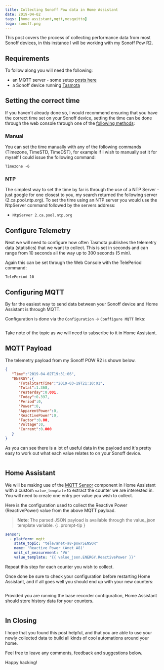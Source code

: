 ```yaml
---
title: Collecting Sonoff Pow data in Home Assistant
date: 2019-04-02
tags: [home assistant,mqtt,mosquitto]
logo: sonoff.png
---
```


This post covers the process of collecting performance data from most Sonoff devices, in this instance I will be working with my Sonoff Pow R2.

## Requirements
To follow along you will need the following:

- an MQTT server - some setup [posts here](/tags/mqtt/)
- a Sonoff device running [Tasmota](https://github.com/arendst/Tasmota)

## Setting the correct time
If you haven't already done so, I would recommend ensuring that you have the correct time set on your Sonoff device, setting the time can be done through the web console through one of the [following methods](https://github.com/arendst/Tasmota#management):

### Manual
You can set the time manually with any of the following commands (Timezone, TimeSTD, TimeDST), for example if I wish to manually set it for myself I could issue the following command:

```shell
Timezone -6
```

### NTP
The simplest way to set the time by far is through the use of a NTP Server - just google for one closest to you, my search returned the following server (2.ca.pool.ntp.org). To set the time using an NTP server you would use the NtpServer command followed by the servers address:

- `NtpServer 2.ca.pool.ntp.org`

## Configure Telemetry
Next we will need to configure how often Tasmota publishes the telemetry data (statistics) that we want to collect. This is set in seconds and can range from 10 seconds all the way up to 300 seconds (5 min).

Again this can be set through the Web Console with the TelePeriod command:

```shell
TelePeriod 10
```

## Configuring MQTT
By far the easiest way to send data between your Sonoff device and Home Assistant is through MQTT.

Configuration is done via the `Configuration` -> `Conffigure MQTT` links:

<img src="./001.png" alt="" />

Take note of the topic as we will need to subscribe to it in Home Assistant.

## MQTT Payload
The telemetry payload from my Sonoff POW R2 is shown below.

```json
{  
   "Time":"2019-04-02T19:31:06",
   "ENERGY":{  
      "TotalStartTime":"2019-03-19T21:10:01",
      "Total":1.368,
      "Yesterday":0.001,
      "Today":0.397,
      "Period":0,
      "Power":0,
      "ApparentPower":0,
      "ReactivePower":0,
      "Factor":0.00,
      "Voltage":0,
      "Current":0.000
   }
}
```

As you can see there is a lot of useful data in the payload and it's pretty easy to work out what each value relates to on your Sonoff device.

<img src="./002.png" alt="" />

## Home Assistant
We will be making use of the [MQTT Sensor](https://www.home-assistant.io/integrations/sensor.mqtt) component in Home Assistant with a custom `value_template` to extract the counter we are interested in. You will need to create one entry per value you wish to collect.

Here is the configuration used to collect the Reactive Power (ReactivePower) value from the above MQTT payload.

> **Note**: The parsed JSON payload is available through the value_json template variable.
{: .prompt-tip }

```yaml
sensor:
  - platform: mqtt
    state_topic: "tele/anet-a8-pow/SENSOR"
    name: 'Reactive Power (Anet A8)'
    unit_of_measurement: 'VA'
    value_template: "{{ value_json.ENERGY.ReactivePower }}"
```

Repeat this step for each counter you wish to collect.

Once done be sure to check your configuration before restarting Home Assistant, and if all goes well you should end up with your new counters:

<img src="./003.png" alt="" />

Provided you are running the base recorder configuration, Home Assistant should store history data for your counters.

<img src="./004.png" alt="" />

## In Closing
I hope that you found this post helpful, and that you are able to use your newly collected data to build all kinds of cool automations around your home.

Feel free to leave any comments, feedback and suggestions below.

Happy hacking!

